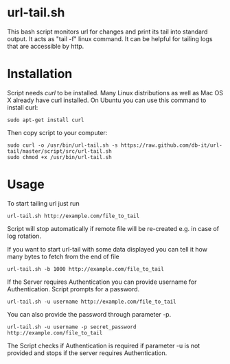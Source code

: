 url-tail.sh
=========

  This bash script monitors url for changes and print its tail into standard output. It acts as "tail -f" linux command.
  It can be helpful for tailing logs that are accessible by http.

# Installation

  Script needs *curl* to be installed. Many Linux distributions as well as Mac OS X already have curl installed.
  On Ubuntu you can use this command to install curl:

`sudo apt-get install curl`

  Then copy script to your computer:

```
sudo curl -o /usr/bin/url-tail.sh -s https://raw.github.com/db-it/url-tail/master/script/src/url-tail.sh
sudo chmod +x /usr/bin/url-tail.sh
```

# Usage

  To start tailing url just run

`url-tail.sh http://example.com/file_to_tail`

  Script will stop automatically if remote file will be re-created e.g. in case of log rotation.

  If you want to start url-tail with some data displayed you can tell it how many bytes to fetch from the end of file

`url-tail.sh -b 1000 http://example.com/file_to_tail`

  If the Server requires Authentication you can provide username for Authentication. Script prompts for a password.

`url-tail.sh -u username http://example.com/file_to_tail`

  You can also provide the password through parameter -p.

`url-tail.sh -u username -p secret_password http://example.com/file_to_tail`

  The Script checks if Authentication is required if parameter -u is not provided and stops if the server requires Authentication.
